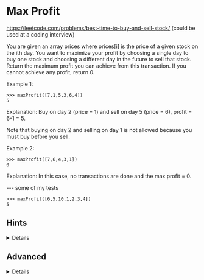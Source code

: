 Max Profit
==========

https://leetcode.com/problems/best-time-to-buy-and-sell-stock/
(could be used at a coding interview)

You are given an array prices where prices[i] is the price of a given stock on the ith day.
You want to maximize your profit by choosing a single day to buy one stock and choosing a different day in the future to sell that stock.
Return the maximum profit you can achieve from this transaction. If you cannot achieve any profit, return 0.

Example 1:

    >>> maxProfit([7,1,5,3,6,4])
    5

Explanation: Buy on day 2 (price = 1) and sell on day 5 (price = 6), profit = 6-1 = 5.

Note that buying on day 2 and selling on day 1 is not allowed because you must buy before you sell.

Example 2:

    >>> maxProfit([7,6,4,3,1])
    0

Explanation: In this case, no transactions are done and the max profit = 0.

--- some of my tests

    >>> maxProfit([6,5,10,1,2,3,4])
    5


Hints
-----

<details>

1. You need a method to get the `max` value in an array.
2. You need to maybe be able to slide an array e.g. [1,2,3,4,5] -> get the last 3 as -> [3,4,5]

A simple solution is 2 or 3 lines using streams

</details>


Advanced
--------

<details>

* The next interview question would be how could you optimise this?
* Generate a a random array of `int`s that is 10,000 items long anf run your solution on it.
    * Can you use some kind of timeit logger or performance profiler to get an idea of how long it takes to run?
* Optimise it! Make it 100's of times faster.
    * (I've got ideas, but I need to put them in my solutions ... have a think)
    * Optimisation questions are a VERY common next question in any coding interview situations
        * See fizzbuzz drag racing
        * See isPrime drag racing

</details>